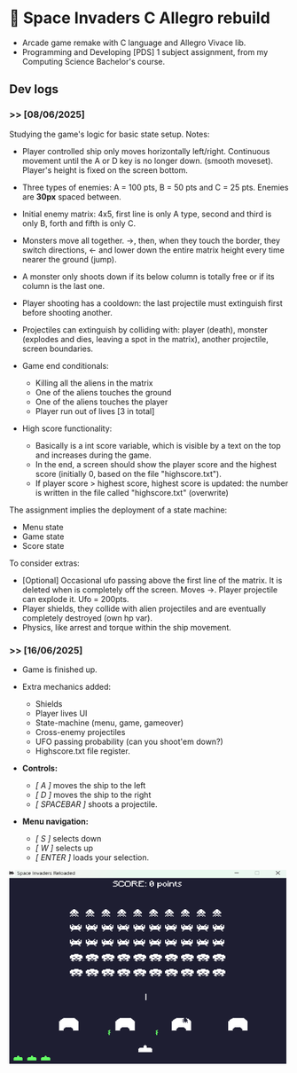 # 👾 Space Invaders C Allegro rebuild
- Arcade game remake with C language and Allegro Vivace lib. 
- Programming and Developing [PDS] 1 subject assignment, from my Computing Science Bachelor's course.

## Dev logs
### >> [08/06/2025]
Studying the game's logic for basic state setup. Notes:
- Player controlled ship only moves horizontally left/right. Continuous movement until the A or D key is no longer down. (smooth moveset). Player's height is fixed on the screen bottom.
- Three types of enemies: A = 100 pts, B = 50 pts and C = 25 pts. Enemies are **30px** spaced between.
- Initial enemy matrix: 4x5, first line is only A type, second and third is only B, forth and fifth is only C.
- Monsters move all together. ->, then, when they touch the border, they switch directions, <- and lower down the entire matrix height every time nearer the ground (jump).
- A monster only shoots down if its below column is totally free or if its column is the last one.
- Player shooting has a cooldown: the last projectile must extinguish first before shooting another.
- Projectiles can extinguish by colliding with: player (death), monster (explodes and dies, leaving a spot in the matrix), another projectile, screen boundaries.

- Game end conditionals:
   * Killing all the aliens in the matrix
   * One of the aliens touches the ground
   * One of the aliens touches the player
   * Player run out of lives [3 in total]
- High score functionality:
   * Basically is a int score variable, which is visible by a text on the top and increases during the game.
   * In the end, a screen should show the player score and the highest score (initially 0, based on the file "highscore.txt").
   * If player score > highest score, highest score is updated: the number is written in the file called "highscore.txt" (overwrite)
 
 The assignment implies the deployment of a state machine:
- Menu state
- Game state
- Score state

To consider extras:
- [Optional] Occasional ufo passing above the first line of the matrix. It is deleted when is completely off the screen. Moves ->. Player projectile can explode it. Ufo = 200pts.
- Player shields, they collide with alien projectiles and are eventually completely destroyed (own hp var).
- Physics, like arrest and torque within the ship movement.

### >> [16/06/2025]
- Game is finished up.
  
- Extra mechanics added:
   * Shields
   * Player lives UI
   * State-machine (menu, game, gameover)
   * Cross-enemy projectiles
   * UFO passing probability (can you shoot'em down?)
   * Highscore.txt file register.
     
- **Controls:**
   * *[ A ]* moves the ship to the left
   * *[ D ]* moves the ship to the right
   * *[ SPACEBAR ]* shoots a projectile.
     
- **Menu navigation:**
   * *[ S ]* selects down
   * *[ W ]* selects up
   * *[ ENTER ]* loads your selection.
<img height=350em width=500em src="gameplay.png">
